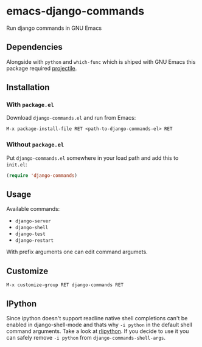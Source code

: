 # emacs-django-commands
Run django commands in GNU Emacs

## Dependencies

Alongside with ```python``` and ```which-func``` which is shiped with GNU Emacs this package required [projectile](https://github.com/bbatsov/projectile).

## Installation

### With `package.el`

Download `django-commands.el` and run from Emacs:
``` el
M-x package-install-file RET <path-to-django-commands-el> RET
```

### Without `package.el`

Put `django-commands.el` somewhere in your load path and add this to `init.el`:

``` el
(require 'django-commands)
```

## Usage

Available commands:

* `django-server`
* `django-shell`
* `django-test`
* `django-restart`

With prefix arguments one can edit command argumets.

## Customize

```M-x customize-group RET django-commands RET```

## IPython

Since ipython doesn't support readline native shell completions can't be enabled in django-shell-mode and thats why ```-i python``` in the default shell command arguments.
Take a look at [rlipython](https://github.com/ipython/rlipython). If you decide to use it you can safely remove ```-i python``` from ```django-commands-shell-args```.
